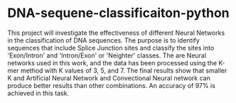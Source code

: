 # DNA-sequene-classificaiton-python
This project will investigate the effectiveness of different Neural Networks in the classification of DNA sequences. The purpose is to identify sequences that include Splice Junction sites and classify the sites into 'Exon/Intron' and 'Intron/Exon' or 'Neighter' classes. The are Neural networks used in this work, and the data has been processed using the K-mer method with K values of 3, 5, and 7. The final results show that smaller K and Artificial Neural Network and Convectional Neural network can produce better results than other combinations. An accuracy of 97% is achieved in this task.
